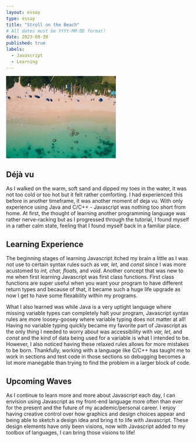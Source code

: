 ```yaml
---
layout: essay
type: essay
title: "Stroll on the Beach"
# All dates must be YYYY-MM-DD format!
date: 2023-08-30
published: true
labels:
  - Javascript
  - Learning
---
```

<img width="300px" class="rounded float-end" src="../img/lanikaibeach.jpg" alt="Topview of Lanikai Beach">

## Déjà vu
As I walked on the warm, soft sand and dipped my toes in the water, it was not too cold or too hot but it felt rather comforting. I had experienced this before in another timeframe, it was another moment of deja vu. With only experience using Java and C/C++ - Javascript was nothing too short from home. At first, the thought of learning another programming language was rather nerve-racking but as I progressed through the tutorial, I found myself in a rather calm state, feeling that I found myself back in a familiar place.

## Learning Experience
The beginning stages of learning Javascript itched my brain a little as I was not use to certain syntax rules such as <em>var, let,</em> and <em>const</em> since I was more acustomed to <em>int, char, floats,</em> and <em>void</em>. Another concept that was new to me when first learning Javascript was first class functions. First class functions are super useful when you want your program to have different return types and because of that, it became such a huge life upgrade as now I get to have some flexability within my programs.

What I also learned was while Java is a very uptight language where missing variable types can completely halt your program, Javascript syntax rules are more loosey-goosey where variable typing does not matter at all! Having no variable typing quickly became my favorite part of Javascript as the only thing I needed to worry about was accessibility with <em>var, let,</em> and <em>const</em> and the kind of data being used for a variable is what I intended to be. However, I also noticed having these relaxed rules allows for more mistakes to be born. Thankfully, working with a language like C/C++ has taught me to work in sections and test code in those sections so debugging becomes a lot more manegable than trying to find the problem in a larger block of code.

## Upcoming Waves
As I continue to learn more and more about Javascript each day, I can envision using Javascript as my front-end language more often than ever for the present and the future of my academic/personal career. I enjoy having creative control over how graphics and design choices appear and being able to sketch a design idea and bring it to life with Javascript. These design elements have only been visions, now with Javascript added to my toolbox of languages, I can bring those visions to life!
